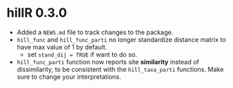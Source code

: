 # hillR 0.3.0

- Added a `NEWS.md` file to track changes to the package.
- `hill_func` and `hill_func_parti` no longer standardize distance matrix to have max value of 1 by default.
  + set `stand_dij = TRUE` if want to do so.
- `hill_func_parti` function now reports site **similarity** instead of dissimilarity, to be consistent with the `hill_taxa_parti` functions. Make sure to change your interpretations.
